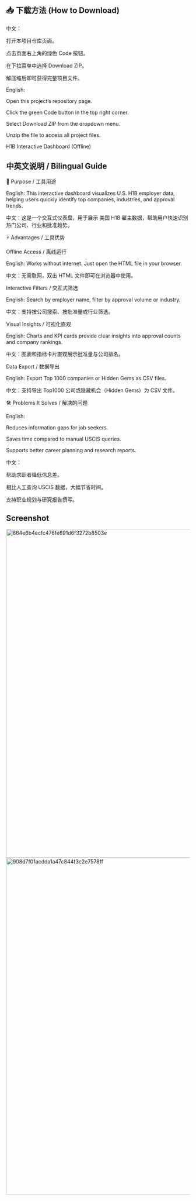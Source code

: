 ## 📥 下载方法 (How to Download)

中文：

打开本项目仓库页面。

点击页面右上角的绿色 Code 按钮。

在下拉菜单中选择 Download ZIP。

解压缩后即可获得完整项目文件。

English:

Open this project’s repository page.

Click the green Code button in the top right corner.

Select Download ZIP from the dropdown menu.

Unzip the file to access all project files.

H1B Interactive Dashboard (Offline)

## 中英文说明 / Bilingual Guide

📌 Purpose / 工具用途

English: This interactive dashboard visualizes U.S. H1B employer data, helping users quickly identify top companies, industries, and approval trends.

中文：这是一个交互式仪表盘，用于展示 美国 H1B 雇主数据，帮助用户快速识别热门公司、行业和批准趋势。

⚡ Advantages / 工具优势

Offline Access / 离线运行

English: Works without internet. Just open the HTML file in your browser.

中文：无需联网，双击 HTML 文件即可在浏览器中使用。

Interactive Filters / 交互式筛选

English: Search by employer name, filter by approval volume or industry.

中文：支持按公司搜索、按批准量或行业筛选。

Visual Insights / 可视化直观

English: Charts and KPI cards provide clear insights into approval counts and company rankings.

中文：图表和指标卡片直观展示批准量与公司排名。

Data Export / 数据导出

English: Export Top 1000 companies or Hidden Gems as CSV files.

中文：支持导出 Top1000 公司或隐藏机会（Hidden Gems）为 CSV 文件。

🛠️ Problems It Solves / 解决的问题

English:

Reduces information gaps for job seekers.

Saves time compared to manual USCIS queries.

Supports better career planning and research reports.

中文：

帮助求职者降低信息差。

相比人工查询 USCIS 数据，大幅节省时间。

支持职业规划与研究报告撰写。

## Screenshot
<img width="1227" height="899" alt="664e6b4ecfc476fe691d6f3272b8503e" src="https://github.com/user-attachments/assets/aa2027fc-7564-4c20-870a-7aa9031a6192" />


<img width="1203" height="922" alt="908d7f01acdda1a47c844f3c2e7578ff" src="https://github.com/user-attachments/assets/036865dd-58fa-4c67-831a-5d7dccae9dde" />


